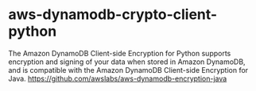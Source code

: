 # aws-dynamodb-crypto-client-python
The Amazon DynamoDB Client-side Encryption for Python supports encryption and signing of your data when stored in Amazon DynamoDB, and is compatible with the Amazon DynamoDB Client-side Encryption for Java. https://github.com/awslabs/aws-dynamodb-encryption-java
